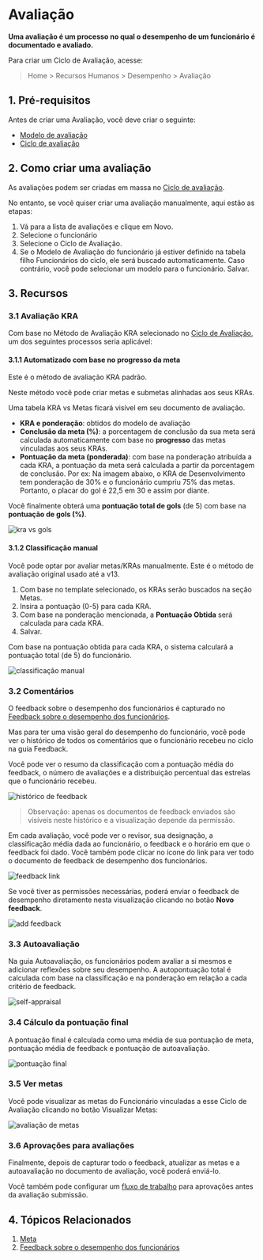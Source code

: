 # Avaliação



**Uma avaliação é um processo no qual o desempenho de um funcionário é documentado e avaliado.**


Para criar um Ciclo de Avaliação, acesse:



> 
> Home > Recursos Humanos > Desempenho > Avaliação
> 
> 
> 


## 1. Pré-requisitos


Antes de criar uma Avaliação, você deve criar o seguinte:


* [Modelo de avaliação](/docs/pt/human-resources/appraisal-template)
* [Ciclo de avaliação](/docs/pt/human-resources/appraisal-cycle)


## 2. Como criar uma avaliação


As avaliações podem ser criadas em massa no [Ciclo de avaliação](/docs/pt/human-resources/appraisal-cycle). 


No entanto, se você quiser criar uma avaliação manualmente, aqui estão as etapas:


1. Vá para a lista de avaliações e clique em Novo.
2. Selecione o funcionário
3. Selecione o Ciclo de Avaliação.
4. Se o Modelo de Avaliação do funcionário já estiver definido na tabela filho Funcionários do ciclo, ele será buscado automaticamente. Caso contrário, você pode selecionar um modelo para o funcionário. Salvar.


## 3. Recursos


### 3.1 Avaliação KRA


Com base no Método de Avaliação KRA selecionado no [Ciclo de Avaliação](/docs/pt/human-resources/appraisal-cycle), um dos seguintes processos seria aplicável:


#### 3.1.1 Automatizado com base no progresso da meta


Este é o método de avaliação KRA padrão. 


Neste método você pode criar metas e submetas alinhadas aos seus KRAs. 


Uma tabela KRA vs Metas ficará visível em seu documento de avaliação.


* **KRA e ponderação**: obtidos do modelo de avaliação
* **Conclusão da meta (%)**: a porcentagem de conclusão da sua meta será calculada automaticamente com base no **progresso** das metas vinculadas aos seus KRAs.
* **Pontuação da meta (ponderada)**: com base na ponderação atribuída a cada KRA, a pontuação da meta será calculada a partir da porcentagem de conclusão. Por ex: Na imagem abaixo, o KRA de Desenvolvimento tem ponderação de 30% e o funcionário cumpriu 75% das metas. Portanto, o placar do gol é 22,5 em 30 e assim por diante.


Você finalmente obterá uma **pontuação total de gols** (de 5) com base na **pontuação de gols (%)**.


![kra vs gols](/files/kra-vs-goals.png)


#### 3.1.2 Classificação manual


Você pode optar por avaliar metas/KRAs manualmente. Este é o método de avaliação original usado até a v13.


1. Com base no template selecionado, os KRAs serão buscados na seção Metas.
2. Insira a pontuação (0-5) para cada KRA.
3. Com base na ponderação mencionada, a **Pontuação Obtida** será calculada para cada KRA.
4. Salvar.


Com base na pontuação obtida para cada KRA, o sistema calculará a pontuação total (de 5) do funcionário.


![classificação manual](/files/manual-rating.png)


### 3.2 Comentários


O feedback sobre o desempenho dos funcionários é capturado no [Feedback sobre o desempenho dos funcionários](/docs/pt/human-resources/employee-performance-feedback).


Mas para ter uma visão geral do desempenho do funcionário, você pode ver o histórico de todos os comentários que o funcionário recebeu no ciclo na guia Feedback.


Você pode ver o resumo da classificação com a pontuação média do feedback, o número de avaliações e a distribuição percentual das estrelas que o funcionário recebeu.


![histórico de feedback](/files/feedback-history.png)



> 
> Observação: apenas os documentos de feedback enviados são visíveis neste histórico e a visualização depende da permissão.
> 
> 
> 


Em cada avaliação, você pode ver o revisor, sua designação, a classificação média dada ao funcionário, o feedback e o horário em que o feedback foi dado. Você também pode clicar no ícone do link para ver todo o documento de feedback de desempenho dos funcionários.


![feedback link](/files/feedback-link.png)


Se você tiver as permissões necessárias, poderá enviar o feedback de desempenho diretamente nesta visualização clicando no botão **Novo feedback**.


![add feedback](/files/add-feedback.png)


### 3.3 Autoavaliação


Na guia Autoavaliação, os funcionários podem avaliar a si mesmos e adicionar reflexões sobre seu desempenho. A autopontuação total é calculada com base na classificação e na ponderação em relação a cada critério de feedback.


![self-appraisal](/files/self-appraisal.png)


### 3.4 Cálculo da pontuação final


A pontuação final é calculada como uma média de sua pontuação de meta, pontuação média de feedback e pontuação de autoavaliação.


![pontuação final](/files/final-score.png)


### 3.5 Ver metas


Você pode visualizar as metas do Funcionário vinculadas a esse Ciclo de Avaliação clicando no botão Visualizar Metas:


![avaliação de metas](/files/goals-appraisal.png)


### 3.6 Aprovações para avaliações


Finalmente, depois de capturar todo o feedback, atualizar as metas e a autoavaliação no documento de avaliação, você poderá enviá-lo.


Você também pode configurar um [fluxo de trabalho](https://docs.erpnext.com/docs/pt/setting-up/workflows) para aprovações antes da avaliação submissão.


## 4. Tópicos Relacionados


1. [Meta](/docs/pt/human-resources/goal)
2. [Feedback sobre o desempenho dos funcionários](/docs/pt/human-resources/employee-performance-feedback)



